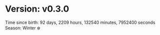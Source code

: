 # Version: v0.3.0
Time since birth: 92 days, 2209 hours, 132540 minutes, 7952400 seconds
Season: Winter ❄️
